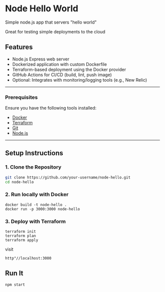 # Node Hello World

Simple node.js app that servers "hello world"

Great for testing simple deployments to the cloud

## Features

- Node.js Express web server
- Dockerized application with custom Dockerfile
- Terraform-based deployment using the Docker provider
- GitHub Actions for CI/CD (build, lint, push image)
- Optional: Integrates with monitoring/logging tools (e.g., New Relic)

---


### Prerequisites

Ensure you have the following tools installed:

- [Docker](https://www.docker.com/)
- [Terraform](https://developer.hashicorp.com/terraform/install)
- [Git](https://git-scm.com/)
- [Node.js](https://nodejs.org/) 

---

## Setup Instructions

### 1. Clone the Repository

```bash
git clone https://github.com/your-username/node-hello.git
cd node-hello
```

### 2. Run locally with Docker

```
docker build -t node-hello .
docker run -p 3000:3000 node-hello

```

### 3. Deploy with Terraform

```
terraform init
terraform plan
terraform apply
```

visit 
``` 
http"//localhost:3000
```
## Run It

`npm start`

